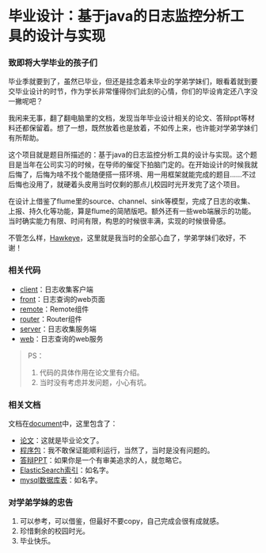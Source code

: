 # 毕业设计：基于java的日志监控分析工具的设计与实现
### 致即将大学毕业的孩子们

毕业季就要到了，虽然已毕业，但还是挂念着未毕业的学弟学妹们，眼看着就到要交毕业设计的时节，作为学长非常懂得你们此刻的心情，你们的毕设肯定还八字没一撇呢吧？

我闲来无事，翻了翻电脑里的文档，发现当年毕业设计相关的论文、答辩ppt等材料还都保留着。想了一想，既然放着也是放着，不如传上来，也许能对学弟学妹们有所帮助。

这个项目就是题目所描述的：基于java的日志监控分析工具的设计与实现。这个题目是当年在公司实习的时候，在导师的催促下拍脑门定的。在开始设计的时候我就后悔了，后悔为啥不找个能随便搭一搭环境、用一用框架就能完成的题目......不过后悔也没用了，就硬着头皮用当时仅剩的那点儿校园时光开发完了这个项目。

在设计上借鉴了flume里的source、channel、sink等模型，完成了日志的收集、上报、持久化等功能，算是flume的简陋版吧。额外还有一些web端展示的功能。当时确实能力有限、时间有限，构思的时候很丰满，实现的时候很骨感。

不管怎么样，[Hawkeye](https://github.com/LittleLory/Hawkeye)，这里就是我当时的全部心血了，学弟学妹们收好，不谢！

### 相关代码

* [client](https://github.com/LittleLory/Hawkeye/tree/master/client)：日志收集客户端
* [front](https://github.com/LittleLory/Hawkeye/tree/master/front)：日志查询的web页面
* [remote](https://github.com/LittleLory/Hawkeye/tree/master/remote)：Remote组件
* [router](https://github.com/LittleLory/Hawkeye/tree/master/router)：Router组件
* [server](https://github.com/LittleLory/Hawkeye/tree/master/server)：日志收集服务端
* [web](https://github.com/LittleLory/Hawkeye/tree/master/web)：日志查询的web服务

> PS：
> 1. 代码的具体作用在论文里有介绍。
> 2. 当时没有考虑并发问题，小心有坑。

### 相关文档

文档在[document](https://github.com/LittleLory/Hawkeye/tree/master/document)中，这里包含了：

* [论文](https://github.com/LittleLory/Hawkeye/tree/master/document/基于java的日志监控分析工具的设计与实现.docx)：这就是毕业论文了。
* [程序包](https://github.com/LittleLory/Hawkeye/tree/master/document/程序包)：我不敢保证能顺利运行，当然了，当时是没有问题的。
* [答辩PPT](https://github.com/LittleLory/Hawkeye/tree/master/document/答辩ppt.ppt)：如果你是一个有审美追求的人，就忽略它。
* [ElasticSearch索引](https://github.com/LittleLory/Hawkeye/tree/master/document/ElasticSearch索引.txt)：如名字。
* [mysql数据库表](https://github.com/LittleLory/Hawkeye/tree/master/document/mysql数据库表)：如名字。

### 对学弟学妹的忠告

1. 可以参考，可以借鉴，但最好不要copy，自己完成会很有成就感。
2. 珍惜剩余的校园时光。
3. 毕业快乐。